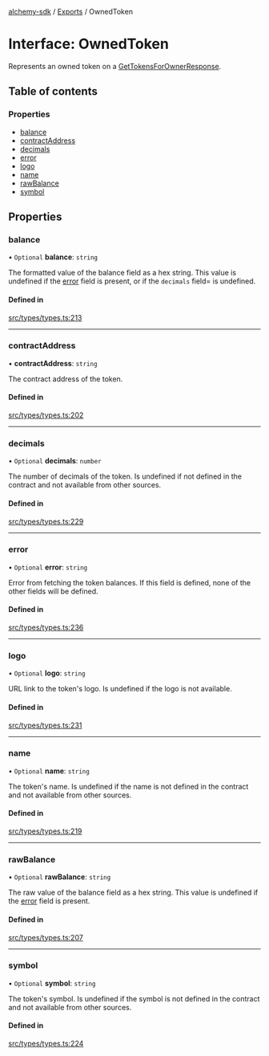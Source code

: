 [alchemy-sdk](../README.md) / [Exports](../modules.md) / OwnedToken

# Interface: OwnedToken

Represents an owned token on a [GetTokensForOwnerResponse](GetTokensForOwnerResponse.md).

## Table of contents

### Properties

- [balance](OwnedToken.md#balance)
- [contractAddress](OwnedToken.md#contractaddress)
- [decimals](OwnedToken.md#decimals)
- [error](OwnedToken.md#error)
- [logo](OwnedToken.md#logo)
- [name](OwnedToken.md#name)
- [rawBalance](OwnedToken.md#rawbalance)
- [symbol](OwnedToken.md#symbol)

## Properties

### balance

• `Optional` **balance**: `string`

The formatted value of the balance field as a hex string. This value is
undefined if the [error](OwnedToken.md#error) field is present, or if the `decimals` field=
is undefined.

#### Defined in

[src/types/types.ts:213](https://github.com/alchemyplatform/alchemy-sdk-js/blob/277f926/src/types/types.ts#L213)

___

### contractAddress

• **contractAddress**: `string`

The contract address of the token.

#### Defined in

[src/types/types.ts:202](https://github.com/alchemyplatform/alchemy-sdk-js/blob/277f926/src/types/types.ts#L202)

___

### decimals

• `Optional` **decimals**: `number`

The number of decimals of the token. Is undefined if not defined in the
contract and not available from other sources.

#### Defined in

[src/types/types.ts:229](https://github.com/alchemyplatform/alchemy-sdk-js/blob/277f926/src/types/types.ts#L229)

___

### error

• `Optional` **error**: `string`

Error from fetching the token balances. If this field is defined, none of
the other fields will be defined.

#### Defined in

[src/types/types.ts:236](https://github.com/alchemyplatform/alchemy-sdk-js/blob/277f926/src/types/types.ts#L236)

___

### logo

• `Optional` **logo**: `string`

URL link to the token's logo. Is undefined if the logo is not available.

#### Defined in

[src/types/types.ts:231](https://github.com/alchemyplatform/alchemy-sdk-js/blob/277f926/src/types/types.ts#L231)

___

### name

• `Optional` **name**: `string`

The token's name. Is undefined if the name is not defined in the contract and
not available from other sources.

#### Defined in

[src/types/types.ts:219](https://github.com/alchemyplatform/alchemy-sdk-js/blob/277f926/src/types/types.ts#L219)

___

### rawBalance

• `Optional` **rawBalance**: `string`

The raw value of the balance field as a hex string. This value is undefined
if the [error](OwnedToken.md#error) field is present.

#### Defined in

[src/types/types.ts:207](https://github.com/alchemyplatform/alchemy-sdk-js/blob/277f926/src/types/types.ts#L207)

___

### symbol

• `Optional` **symbol**: `string`

The token's symbol. Is undefined if the symbol is not defined in the contract
and not available from other sources.

#### Defined in

[src/types/types.ts:224](https://github.com/alchemyplatform/alchemy-sdk-js/blob/277f926/src/types/types.ts#L224)
